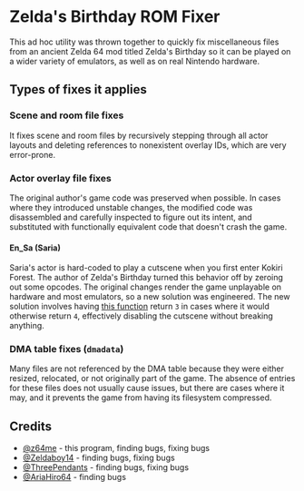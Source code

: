 # Zelda's Birthday ROM Fixer

This ad hoc utility was thrown together to quickly fix miscellaneous files from an ancient Zelda 64 mod titled Zelda's Birthday so it can be played on a wider variety of emulators, as well as on real Nintendo hardware.

## Types of fixes it applies

### Scene and room file fixes

It fixes scene and room files by recursively stepping through all actor layouts and deleting references to nonexistent overlay IDs, which are very error-prone.

### Actor overlay file fixes

The original author's game code was preserved when possible. In cases where they introduced unstable changes, the modified code was disassembled and carefully inspected to figure out its intent, and substituted with functionally equivalent code that doesn't crash the game.

#### En_Sa (Saria)

Saria's actor is hard-coded to play a cutscene when you first enter Kokiri Forest. The author of Zelda's Birthday turned this behavior off by zeroing out some opcodes. The original changes render the game unplayable on hardware and most emulators, so a new solution was engineered. The new solution involves having [this function](https://github.com/zeldaret/oot/blob/e37b9934837ec96304a3ef9576d8d283cfa0f7bb/src/overlays/actors/ovl_En_Sa/z_en_sa.c#L383) return `3` in cases where it would otherwise return `4`, effectively disabling the cutscene without breaking anything.

### DMA table fixes (`dmadata`)

Many files are not referenced by the DMA table because they were either resized, relocated, or not originally part of the game. The absence of entries for these files does not usually cause issues, but there are cases where it may, and it prevents the game from having its filesystem compressed.

## Credits

- [@z64me](https://github.com/z64me) - this program, finding bugs, fixing bugs
- [@Zeldaboy14](https://github.com/Zeldaboy14) - finding bugs, fixing bugs
- [@ThreePendants](https://github.com/ThreePendants) - finding bugs, fixing bugs
- [@AriaHiro64](https://github.com/AriaHiro64) - finding bugs

